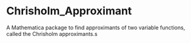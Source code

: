 # Chrisholm_Approximant
A Mathematica package to find approximants of two variable functions, called the Chrisholm approximants.s
